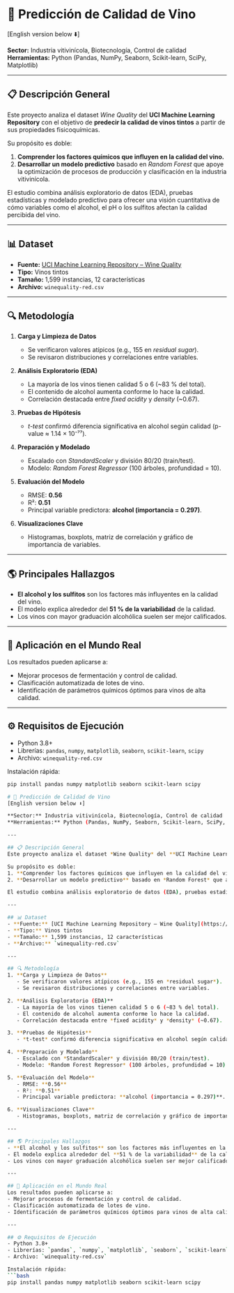 # 🍷 Predicción de Calidad de Vino  
[English version below ⬇️]  

**Sector:** Industria vitivinícola, Biotecnología, Control de calidad  
**Herramientas:** Python (Pandas, NumPy, Seaborn, Scikit-learn, SciPy, Matplotlib)  

---

## 📋 Descripción General  
Este proyecto analiza el dataset *Wine Quality* del **UCI Machine Learning Repository** con el objetivo de **predecir la calidad de vinos tintos** a partir de sus propiedades fisicoquímicas.  

Su propósito es doble:  
1. **Comprender los factores químicos que influyen en la calidad del vino.**  
2. **Desarrollar un modelo predictivo** basado en *Random Forest* que apoye la optimización de procesos de producción y clasificación en la industria vitivinícola.  

El estudio combina análisis exploratorio de datos (EDA), pruebas estadísticas y modelado predictivo para ofrecer una visión cuantitativa de cómo variables como el alcohol, el pH o los sulfitos afectan la calidad percibida del vino.

---

## 📊 Dataset  
- **Fuente:** [UCI Machine Learning Repository – Wine Quality](https://archive.ics.uci.edu/ml/datasets/Wine+Quality)  
- **Tipo:** Vinos tintos  
- **Tamaño:** 1,599 instancias, 12 características  
- **Archivo:** `winequality-red.csv`  

---

## 🔍 Metodología  
1. **Carga y Limpieza de Datos**  
   - Se verificaron valores atípicos (e.g., 155 en *residual sugar*).  
   - Se revisaron distribuciones y correlaciones entre variables.  

2. **Análisis Exploratorio (EDA)**  
   - La mayoría de los vinos tienen calidad 5 o 6 (~83 % del total).  
   - El contenido de alcohol aumenta conforme lo hace la calidad.  
   - Correlación destacada entre *fixed acidity* y *density* (~0.67).  

3. **Pruebas de Hipótesis**  
   - *t-test* confirmó diferencia significativa en alcohol según calidad (p-value ≈ 1.14 × 10⁻⁷⁷).  

4. **Preparación y Modelado**  
   - Escalado con *StandardScaler* y división 80/20 (train/test).  
   - Modelo: *Random Forest Regressor* (100 árboles, profundidad = 10).  

5. **Evaluación del Modelo**  
   - RMSE: **0.56**  
   - R²: **0.51**  
   - Principal variable predictora: **alcohol (importancia = 0.297)**.  

6. **Visualizaciones Clave**  
   - Histogramas, boxplots, matriz de correlación y gráfico de importancia de variables.  

---

## 🌎 Principales Hallazgos  
- **El alcohol y los sulfitos** son los factores más influyentes en la calidad del vino.  
- El modelo explica alrededor del **51 % de la variabilidad** de la calidad.  
- Los vinos con mayor graduación alcohólica suelen ser mejor calificados.  

---

## 🧠 Aplicación en el Mundo Real  
Los resultados pueden aplicarse a:  
- Mejorar procesos de fermentación y control de calidad.  
- Clasificación automatizada de lotes de vino.  
- Identificación de parámetros químicos óptimos para vinos de alta calidad.  

---

## ⚙️ Requisitos de Ejecución  
- Python 3.8+  
- Librerías: `pandas`, `numpy`, `matplotlib`, `seaborn`, `scikit-learn`, `scipy`  
- Archivo: `winequality-red.csv`  

Instalación rápida:  
```bash
pip install pandas numpy matplotlib seaborn scikit-learn scipy

# 🍷 Predicción de Calidad de Vino  
[English version below ⬇️]  

**Sector:** Industria vitivinícola, Biotecnología, Control de calidad  
**Herramientas:** Python (Pandas, NumPy, Seaborn, Scikit-learn, SciPy, Matplotlib)  

---

## 📋 Descripción General  
Este proyecto analiza el dataset *Wine Quality* del **UCI Machine Learning Repository** con el objetivo de **predecir la calidad de vinos tintos** a partir de sus propiedades fisicoquímicas.  

Su propósito es doble:  
1. **Comprender los factores químicos que influyen en la calidad del vino.**  
2. **Desarrollar un modelo predictivo** basado en *Random Forest* que apoye la optimización de procesos de producción y clasificación en la industria vitivinícola.  

El estudio combina análisis exploratorio de datos (EDA), pruebas estadísticas y modelado predictivo para ofrecer una visión cuantitativa de cómo variables como el alcohol, el pH o los sulfitos afectan la calidad percibida del vino.

---

## 📊 Dataset  
- **Fuente:** [UCI Machine Learning Repository – Wine Quality](https://archive.ics.uci.edu/ml/datasets/Wine+Quality)  
- **Tipo:** Vinos tintos  
- **Tamaño:** 1,599 instancias, 12 características  
- **Archivo:** `winequality-red.csv`  

---

## 🔍 Metodología  
1. **Carga y Limpieza de Datos**  
   - Se verificaron valores atípicos (e.g., 155 en *residual sugar*).  
   - Se revisaron distribuciones y correlaciones entre variables.  

2. **Análisis Exploratorio (EDA)**  
   - La mayoría de los vinos tienen calidad 5 o 6 (~83 % del total).  
   - El contenido de alcohol aumenta conforme lo hace la calidad.  
   - Correlación destacada entre *fixed acidity* y *density* (~0.67).  

3. **Pruebas de Hipótesis**  
   - *t-test* confirmó diferencia significativa en alcohol según calidad (p-value ≈ 1.14 × 10⁻⁷⁷).  

4. **Preparación y Modelado**  
   - Escalado con *StandardScaler* y división 80/20 (train/test).  
   - Modelo: *Random Forest Regressor* (100 árboles, profundidad = 10).  

5. **Evaluación del Modelo**  
   - RMSE: **0.56**  
   - R²: **0.51**  
   - Principal variable predictora: **alcohol (importancia = 0.297)**.  

6. **Visualizaciones Clave**  
   - Histogramas, boxplots, matriz de correlación y gráfico de importancia de variables.  

---

## 🌎 Principales Hallazgos  
- **El alcohol y los sulfitos** son los factores más influyentes en la calidad del vino.  
- El modelo explica alrededor del **51 % de la variabilidad** de la calidad.  
- Los vinos con mayor graduación alcohólica suelen ser mejor calificados.  

---

## 🧠 Aplicación en el Mundo Real  
Los resultados pueden aplicarse a:  
- Mejorar procesos de fermentación y control de calidad.  
- Clasificación automatizada de lotes de vino.  
- Identificación de parámetros químicos óptimos para vinos de alta calidad.  

---

## ⚙️ Requisitos de Ejecución  
- Python 3.8+  
- Librerías: `pandas`, `numpy`, `matplotlib`, `seaborn`, `scikit-learn`, `scipy`  
- Archivo: `winequality-red.csv`  

Instalación rápida:  
```bash
pip install pandas numpy matplotlib seaborn scikit-learn scipy
